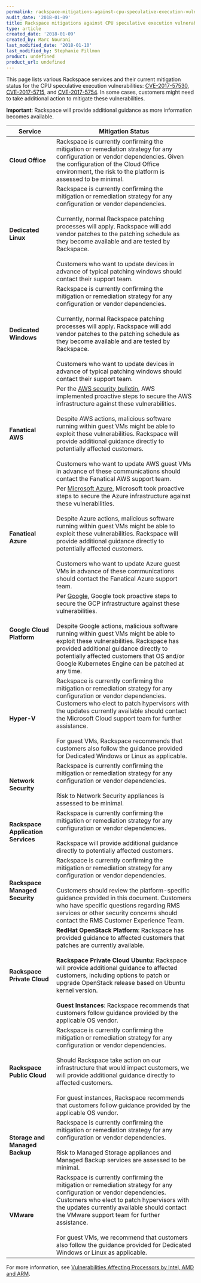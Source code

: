```yaml
---
permalink: rackspace-mitigations-against-cpu-speculative-execution-vulnerabilities/
audit_date: '2018-01-09'
title: Rackspace mitigations against CPU speculative execution vulnerabilities
type: article
created_date: '2018-01-09'
created_by: Marc Nourani
last_modified_date: '2018-01-10'
last_modified_by: Stephanie Fillmon
product: undefined
product_url: undefined
---
```


This page lists various Rackspace services and their current mitigation status for the CPU speculative execution vulnerabilities: [CVE-2017-57530](http://cve.mitre.org/cgi-bin/cvename.cgi?name=CVE-2017-5753), [CVE-2017-5715](http://cve.mitre.org/cgi-bin/cvename.cgi?name=CVE-2017-5715), and [CVE-2017-5754](http://cve.mitre.org/cgi-bin/cvename.cgi?name=CVE-2017-5754). In some cases, customers might need to take additional action to mitigate these vulnerabilities.

**Important**: Rackspace will provide additional guidance as more information becomes available.

| Service | Mitigation Status |
| --- | --- |
| **Cloud Office** | Rackspace is currently confirming the mitigation or remediation strategy for any configuration or vendor dependencies. Given the configuration of the Cloud Office environment, the risk to the platform is assessed to be minimal. |
| **Dedicated Linux** | Rackspace is currently confirming the mitigation or remediation strategy for any configuration or vendor dependencies.<br/><br/>Currently, normal Rackspace patching processes will apply. Rackspace will add vendor patches to the patching schedule as they become available and are tested by Rackspace.<br/><br/>Customers who want to update devices in advance of typical patching windows should contact their support team. |
| **Dedicated Windows** | Rackspace is currently confirming the mitigation or remediation strategy for any configuration or vendor dependencies.<br/><br/>Currently, normal Rackspace patching processes will apply. Rackspace will add vendor patches to the patching schedule as they become available and are tested by Rackspace.<br/><br/>Customers who want to update devices in advance of typical patching windows should contact their support team. |
| **Fanatical AWS** | Per the [AWS security bulletin](https://aws.amazon.com/security/security-bulletins/AWS-2018-013/), AWS implemented proactive steps to secure the AWS infrastructure against these vulnerabilities.<br/><br/>Despite AWS actions, malicious software running within guest VMs might be able to exploit these vulnerabilities. Rackspace will provide additional guidance directly to potentially affected customers.<br/><br/>Customers who want to update AWS guest VMs in advance of these communications should contact the Fanatical AWS support team. |
| **Fanatical Azure** | Per [Microsoft Azure](https://support.microsoft.com/en-us/help/4072698/windows-server-guidance-to-protect-against-the-speculative-execution), Microsoft took proactive steps to secure the Azure infrastructure against these vulnerabilities.<br/><br/>Despite Azure actions, malicious software running within guest VMs might be able to exploit these vulnerabilities. Rackspace will provide additional guidance directly to potentially affected customers.<br/><br/>Customers who want to update Azure guest VMs in advance of these communications should contact the Fanatical Azure support team. |
| **Google Cloud Platform** | Per [Google](https://support.google.com/faqs/answer/7622138), Google took proactive steps to secure the GCP infrastructure against these vulnerabilities.<br/><br/>Despite Google actions, malicious software running within guest VMs might be able to exploit these vulnerabilities. Rackspace has provided additional guidance directly to potentially affected customers that OS and/or Google Kubernetes Engine can be patched at any time. |
|**Hyper-V** | Rackspace is currently confirming the mitigation or remediation strategy for any configuration or vendor dependencies. Customers who elect to patch hypervisors with the updates currently available should contact the Microsoft Cloud support team for further assistance.<br/><br/>For guest VMs, Rackspace recommends that customers also follow the guidance provided for Dedicated Windows or Linux as applicable. |
| **Network Security** | Rackspace is currently confirming the mitigation or remediation strategy for any configuration or vendor dependencies.<br/><br/>Risk to Network Security appliances is assessed to be minimal. |
| **Rackspace Application Services** | Rackspace is currently confirming the mitigation or remediation strategy for any configuration or vendor dependencies.<br/><br/>Rackspace will provide additional guidance directly to potentially affected customers. |
| **Rackspace Managed Security** | Rackspace is currently confirming the mitigation or remediation strategy for any configuration or vendor dependencies.<br/><br/>Customers should review the platform-specific guidance provided in this document. Customers who have specific questions regarding RMS services or other security concerns should contact the RMS Customer Experience Team. |
| **Rackspace Private Cloud** | **RedHat OpenStack Platform**: Rackspace has provided guidance to affected customers that patches are currently available.<br/><br/>**Rackspace Private Cloud Ubuntu**: Rackspace will provide additional guidance to affected customers, including options to patch or upgrade OpenStack release based on Ubuntu kernel version.<br/><br/>**Guest Instances**: Rackspace recommends that customers follow guidance provided by the applicable OS vendor. |
| **Rackspace Public Cloud** | Rackspace is currently confirming the mitigation or remediation strategy for any configuration or vendor dependencies.<br/><br/>Should Rackspace take action on our infrastructure that would impact customers, we will provide additional guidance directly to affected customers.<br/><br/>For guest instances, Rackspace recommends that customers follow guidance provided by the applicable OS vendor. |
| **Storage and Managed Backup** | Rackspace is currently confirming the mitigation or remediation strategy for any configuration or vendor dependencies.<br/><br/>Risk to Managed Storage appliances and Managed Backup services are assessed to be minimal. |
| **VMware** | Rackspace is currently confirming the mitigation or remediation strategy for any configuration or vendor dependencies. Customers who elect to patch hypervisors with the updates currently available should contact the VMware support team for further assistance.<br/><br/>For guest VMs, we recommend that customers also follow the guidance provided for Dedicated Windows or Linux as applicable. |

For more information, see [Vulnerabilities Affecting Processors by Intel, AMD and ARM](https://blog.rackspace.com/rackspace-is-tracking-vulnerabilities-affecting-processors-by-intel-amd-and-arm).
